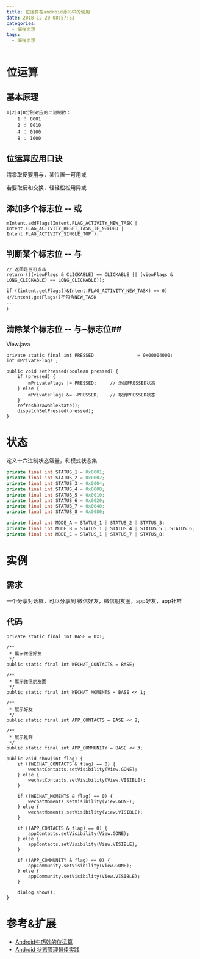 ```yaml
---
title: 位运算在android源码中的使用
date: 2018-12-20 08:57:53
categories:
  - 编程思想
tags:
  - 编程思想
---
```


# 位运算

## 基本原理 ##

	1|2|4|8分别对应的二进制数：
		1 ： 0001
		2 ： 0010
		4 ： 0100
		8 ： 1000

## 位运算应用口诀 ##

清零取反要用与，某位置一可用或

若要取反和交换，轻轻松松用异或

## 添加多个标志位 -- 或 ##

	mIntent.addFlags(Intent.FLAG_ACTIVITY_NEW_TASK | Intent.FLAG_ACTIVITY_RESET_TASK_IF_NEEDED | Intent.FLAG_ACTIVITY_SINGLE_TOP );  

## 判断某个标志位 -- 与 ##

	// 返回是否可点击  
    return (((viewFlags & CLICKABLE) == CLICKABLE || (viewFlags & LONG_CLICKABLE) == LONG_CLICKABLE));  
	
	if ((intent.getFlags()&Intent.FLAG_ACTIVITY_NEW_TASK) == 0)｛//intent.getFlags()不包含NEW_TASK  
    ...  
    ｝

## 清除某个标志位 -- 与~标志位##

View.java

	private static final int PRESSED                = 0x00004000;
	int mPrivateFlags ;
	
	public void setPressed(boolean pressed) {
		if (pressed) {
			mPrivateFlags |= PRESSED;     // 添加PRESSED状态
		} else {
			mPrivateFlags &= ~PRESSED;    // 取消PRESSED状态
		}
		refreshDrawableState();
		dispatchSetPressed(pressed);
	}

# 状态

定义十六进制状态常量，和模式状态集

```java
private final int STATUS_1 = 0x0001;
private final int STATUS_2 = 0x0002;
private final int STATUS_3 = 0x0004;
private final int STATUS_4 = 0x0008;
private final int STATUS_5 = 0x0010;
private final int STATUS_6 = 0x0020;
private final int STATUS_7 = 0x0040;
private final int STATUS_8 = 0x0080;

private final int MODE_A = STATUS_1 | STATUS_2 | STATUS_3;
private final int MODE_B = STATUS_1 | STATUS_4 | STATUS_5 | STATUS_6;
private final int MODE_C = STATUS_1 | STATUS_7 | STATUS_8;
```

# 实例 #

## 需求 ##

一个分享对话框，可以分享到 微信好友，微信朋友圈，app好友，app社群

## 代码 ##

 	private static final int BASE = 0x1;

    /**
     * 展示微信好友
     */
    public static final int WECHAT_CONTACTS = BASE;

    /**
     * 展示微信朋友圈
     */
    public static final int WECHAT_MOMENTS = BASE << 1;

    /**
     * 展示好友
     */
    public static final int APP_CONTACTS = BASE << 2;

    /**
     * 展示社群
     */
    public static final int APP_COMMUNITY = BASE << 3;

	public void show(int flag) {
        if ((WECHAT_CONTACTS & flag) == 0) {
            wechatContacts.setVisibility(View.GONE);
        } else {
            wechatContacts.setVisibility(View.VISIBLE);
        }

        if ((WECHAT_MOMENTS & flag) == 0) {
            wechatMoments.setVisibility(View.GONE);
        } else {
            wechatMoments.setVisibility(View.VISIBLE);
        }

        if ((APP_CONTACTS & flag) == 0) {
            appContacts.setVisibility(View.GONE);
        } else {
            appContacts.setVisibility(View.VISIBLE);
        }

        if ((APP_COMMUNITY & flag) == 0) {
            appCommunity.setVisibility(View.GONE);
        } else {
            appCommunity.setVisibility(View.VISIBLE);
        }

        dialog.show();
    }
# 参考&扩展

- [Android中巧妙的位运算](http://blog.csdn.net/zzp16/article/details/7956768)
- [Android 状态管理最佳实践](https://juejin.im/post/5d1a148e6fb9a07ea6488ba3#heading-5)